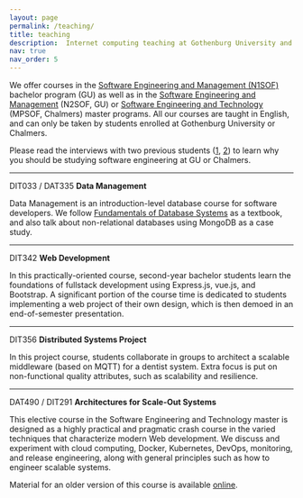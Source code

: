 ```yaml
---
layout: page
permalink: /teaching/
title: teaching
description:  Internet computing teaching at Gothenburg University and Chalmers
nav: true
nav_order: 5
---
```


We offer courses in the <a href="https://www.gu.se/en/study-gothenburg/software-engineering-and-management-bachelors-programme-n1sof">Software Engineering and Management (N1SOF)</a> bachelor program (GU) as well as in the <a href="https://www.gu.se/en/study-gothenburg/software-engineering-and-management-masters-programme-n2sof">Software Engineering and Management</a> (N2SOF, GU) or <a href="https://www.chalmers.se/en/education/find-masters-programme/software-engineering-and-technology-msc/">Software Engineering and Technology</a> (MPSOF, Chalmers) master programs. All our courses are taught in English, and can only be taken by students enrolled at Gothenburg University or Chalmers.

Please read the interviews with two previous students (<a href="https://www.gu.se/en/study-gothenburg/i-appreciate-the-close-connection-to-industry">1</a>, <a href="https://www.gu.se/en/study-gothenburg/towards-a-masters-degree-in-software-engineering">2</a>) to learn why you should be studying software engineering at GU or Chalmers.

---
DIT033 / DAT335 <b>Data Management</b>

Data Management is an introduction-level database course for software developers. We follow <a href="https://www.adlibris.com/se/bok/fundamentals-of-database-systems-global-edition-9781292097619">Fundamentals of Database Systems</a> as a textbook, and also talk about non-relational databases using MongoDB as a case study.

---
DIT342 <b>Web Development</b>

In this practically-oriented course, second-year bachelor students learn the foundations of fullstack development using Express.js, vue.js, and Bootstrap. A significant portion of the course time is dedicated to students implementing a web project of their own design, which is then demoed in an end-of-semester presentation.

---
DIT356 <b>Distributed Systems Project</b>

In this project course, students collaborate in groups to architect a scalable middleware (based on MQTT) for a dentist system. Extra focus is put on non-functional quality attributes, such as scalability and resilience.

---
DAT490 / DIT291 <b>Architectures for Scale-Out Systems</b>

This elective course in the Software Engineering and Technology master is designed as a highly practical and pragmatic crash course in the varied techniques that characterize modern Web development. We discuss and experiment with cloud computing, Docker, Kubernetes, DevOps, monitoring, and release engineering, along with general principles such as how to engineer scalable systems.

Material for an older version of this course is available <a href="https://github.com/icetlab/devopscourse">online</a>.